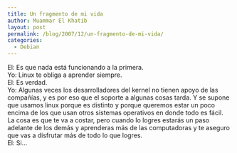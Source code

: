 ```yaml
---
title: Un fragmento de mi vida
author: Muammar El Khatib
layout: post
permalink: /blog/2007/12/un-fragmento-de-mi-vida/
categories:
  - Debian
---
```

El: Es que nada está funcionando a la primera.  
Yo: Linux te obliga a aprender siempre.  
El: Es verdad.  
Yo: Algunas veces los desarrolladores del kernel no tienen apoyo de las compañías, y es por eso que el soporte a algunas cosas tarda. Y se supone que usamos linux porque es distinto y porque queremos estar un poco encima de los que usan otros sistemas operativos en donde todo es fácil. La cosa es que te va a costar, pero cuando lo logres estarás un paso adelante de los demás y aprenderas más de las computadoras y te aseguro que vas a disfrutar más de todo lo que logres.  
El: Si&#8230;